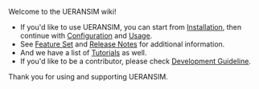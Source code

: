 Welcome to the UERANSIM wiki!

- If you'd like to use UERANSIM, you can start from [Installation](Installation), then continue with [Configuration](Configuration) and [Usage](Usage).
- See [Feature Set](Feature-Set) and [Release Notes](Release-Notes) for additional information.
- And we have a list of [Tutorials](Tutorials) as well.
- If you'd like to be a contributor, please check [Development Guideline](Development-Guideline).

Thank you for using and supporting UERANSIM.